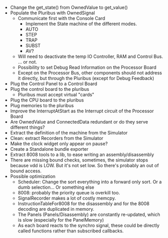 * Change the get_state() from OwnedValue to get_value()
* Populate the Pluribus with OwnedSignal
  * Communicate first with the Console Card
    * Implement the State machine of the different modes.
    * AUTO
    * STEP
    * TRAP
    * SUBST
    * AV?
  * Will need to deactivate the temp IO Controller, RAM and Control Bus.
    ... or not.
  * Possibility to set Debug Read Information on the Processor Board
  * Except on the Processor Bus, other components should not address it
  directly, but through the Pluribus (except for Debug Feedback)
* Plug the Control Panel to a Control Board
* Plug the control board to the pluribus
  * Pluribus must accept virtual "cards"
* Plug the CPU board to the pluribus
* Plug memories to the pluribus
* Improve the InterruptAtStart as the Interrupt circuit of the Processor Board
* Are OwnedValue and ConnectedData redundant or do they serve different things?    
* Extract the definition of the machine from the Simulator
* Clean: extract Recorders from the Simulator
* Make the clock widget only appear on pause?
* Create a Standalone bundle exporter
* Extract 8008 tools to a lib, to ease writing an assembly/disassembly
* There are missing bound checks, sometimes, the simulator stops because vdd is LOW.
  But it's not set low. So there's probably an out of bound access. 
* Possible optimization  
  * Scheduler: Change the sort everything into a forward only sort. Or a dumb selection... Or something else
  * 8008: probably the priority queue is overkill too.
  * SignalRecorder makes a lot of costly memcpy.
  * InstructionTableFor8008 for the disassembly and for the 8008 decoding are duplicated in memory.
  * The Panels (Panels/Disassembly) are constantly re-updated, which is slow (especially for the PanelMemory)
  * As each board reacts to the synchro signal, these could be directly called functions
  rather than subscribed callbacks.
